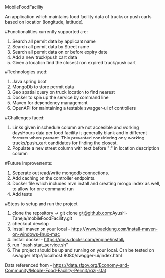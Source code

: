 MobileFoodFacility

An application which maintains food facility data of trucks or push carts based on location (longitude, latitude). 

#Functionalities currently supported are:
1. Search all permit data by applicant name
2. Search all permit data by Street name
3. Search all permit data on or before expiry date
4. Add a new truck/push cart data
5. Given a location find the closest non expired truck/push cart

#Technologies used:
1. Java spring boot
2. MongoDb to store permit data
3. Geo spatial query on truck location to find nearest
4. Docker to spin up the service by command line
5. Maven for dependency management
6. OpenAPI for maintaining a testable swagger-ui of controllers

#Challenges faced:
1. Links given in schedule column are not accesible and working daysHours data per food facility is generally blank and in different formats where present.
This prevented considering only working trucks/push_cart candidates for finding the closest.
2. Populate a new street column with text before ":" in location description column

#Future Improvements:
1. Seperate out read/write mongodb connections.
2. Add caching on the controller endpoints.
3. Docker file which includes mvn install and creating mongo index as well, to allow for one command run
4. Add tests

#Steps to setup and run the project
1. clone the repository -> git clone git@github.com:Ayushi-Taneja/mobileFoodFacility.git
2. checkout develop
3. Install maven on your local - https://www.baeldung.com/install-maven-on-windows-linux-mac
4. Install docker - https://docs.docker.com/engine/install/ 
5. run "bash start_service.sh"
6. The project should be up and running on your local. Can be tested on swagger http://localhost:8080/swagger-ui/index.html

Data referenced from - https://data.sfgov.org/Economy-and-Community/Mobile-Food-Facility-Permit/rqzj-sfat
